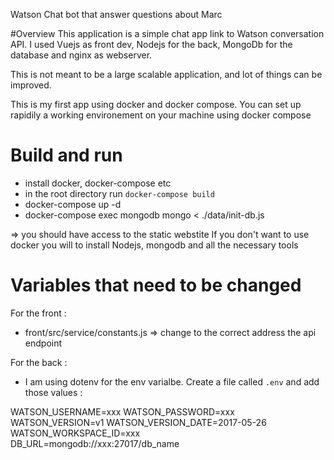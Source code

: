 Watson Chat bot that answer questions about Marc

#Overview 
This application is a simple chat app link to Watson conversation API.
I used Vuejs as front dev, Nodejs for the back,  MongoDb for the database and nginx as webserver.

This is not meant to be a large scalable application, and lot of things can be improved.

This is my first app using docker and docker compose. You can set up rapidily a working environement on your machine using docker compose

# Build and run
- install docker, docker-compose etc
- in the root directory run `docker-compose build`
- docker-compose up -d 
- docker-compose exec mongodb mongo < ./data/init-db.js

=> you should have access to the static webstite
If you don't want to use docker you will to install Nodejs, mongodb and all the necessary tools

# Variables that need to be changed
For the front :
- front/src/service/constants.js => change to the correct address the api endpoint

For the back :
- I am using dotenv for the env varialbe. Create a file called `.env` and add those values :

WATSON_USERNAME=xxx
WATSON_PASSWORD=xxx
WATSON_VERSION=v1
WATSON_VERSION_DATE=2017-05-26
WATSON_WORKSPACE_ID=xxx   
DB_URL=mongodb://xxx:27017/db_name


